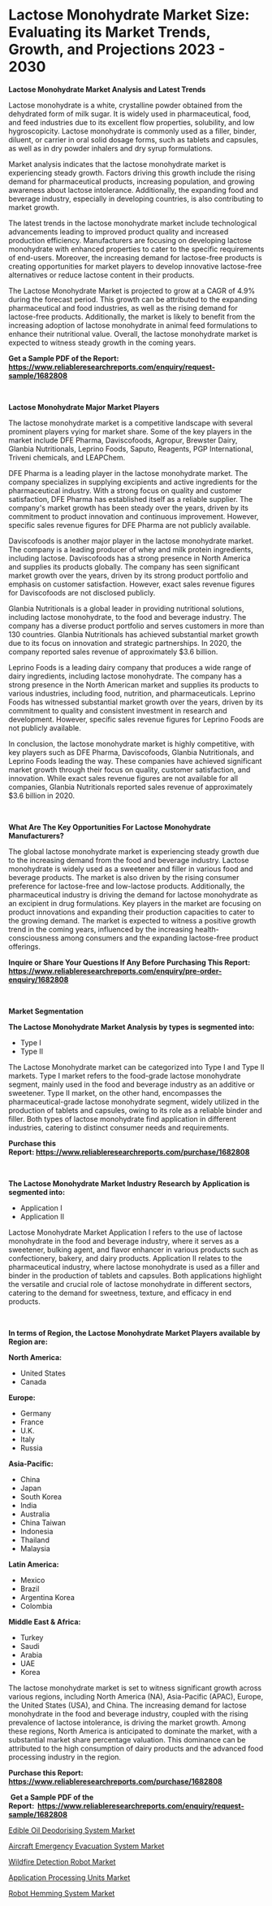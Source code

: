 <p><h1>Lactose Monohydrate Market Size: Evaluating its Market Trends, Growth, and Projections 2023 - 2030</h1></p><p><strong>Lactose Monohydrate Market Analysis and Latest Trends</strong></p>
<p><p>Lactose monohydrate is a white, crystalline powder obtained from the dehydrated form of milk sugar. It is widely used in pharmaceutical, food, and feed industries due to its excellent flow properties, solubility, and low hygroscopicity. Lactose monohydrate is commonly used as a filler, binder, diluent, or carrier in oral solid dosage forms, such as tablets and capsules, as well as in dry powder inhalers and dry syrup formulations.</p><p>Market analysis indicates that the lactose monohydrate market is experiencing steady growth. Factors driving this growth include the rising demand for pharmaceutical products, increasing population, and growing awareness about lactose intolerance. Additionally, the expanding food and beverage industry, especially in developing countries, is also contributing to market growth.</p><p>The latest trends in the lactose monohydrate market include technological advancements leading to improved product quality and increased production efficiency. Manufacturers are focusing on developing lactose monohydrate with enhanced properties to cater to the specific requirements of end-users. Moreover, the increasing demand for lactose-free products is creating opportunities for market players to develop innovative lactose-free alternatives or reduce lactose content in their products.</p><p>The Lactose Monohydrate Market is projected to grow at a CAGR of 4.9% during the forecast period. This growth can be attributed to the expanding pharmaceutical and food industries, as well as the rising demand for lactose-free products. Additionally, the market is likely to benefit from the increasing adoption of lactose monohydrate in animal feed formulations to enhance their nutritional value. Overall, the lactose monohydrate market is expected to witness steady growth in the coming years.</p></p>
<p><strong>Get a Sample PDF of the Report:&nbsp; <a href="https://www.reliableresearchreports.com/enquiry/request-sample/1682808">https://www.reliableresearchreports.com/enquiry/request-sample/1682808</a></strong></p>
<p>&nbsp;</p>
<p><strong>Lactose Monohydrate Major Market Players</strong></p>
<p><p>The lactose monohydrate market is a competitive landscape with several prominent players vying for market share. Some of the key players in the market include DFE Pharma, Daviscofoods, Agropur, Brewster Dairy, Glanbia Nutritionals, Leprino Foods, Saputo, Reagents, PGP International, Triveni chemicals, and LEAPChem.</p><p>DFE Pharma is a leading player in the lactose monohydrate market. The company specializes in supplying excipients and active ingredients for the pharmaceutical industry. With a strong focus on quality and customer satisfaction, DFE Pharma has established itself as a reliable supplier. The company's market growth has been steady over the years, driven by its commitment to product innovation and continuous improvement. However, specific sales revenue figures for DFE Pharma are not publicly available.</p><p>Daviscofoods is another major player in the lactose monohydrate market. The company is a leading producer of whey and milk protein ingredients, including lactose. Daviscofoods has a strong presence in North America and supplies its products globally. The company has seen significant market growth over the years, driven by its strong product portfolio and emphasis on customer satisfaction. However, exact sales revenue figures for Daviscofoods are not disclosed publicly.</p><p>Glanbia Nutritionals is a global leader in providing nutritional solutions, including lactose monohydrate, to the food and beverage industry. The company has a diverse product portfolio and serves customers in more than 130 countries. Glanbia Nutritionals has achieved substantial market growth due to its focus on innovation and strategic partnerships. In 2020, the company reported sales revenue of approximately $3.6 billion.</p><p>Leprino Foods is a leading dairy company that produces a wide range of dairy ingredients, including lactose monohydrate. The company has a strong presence in the North American market and supplies its products to various industries, including food, nutrition, and pharmaceuticals. Leprino Foods has witnessed substantial market growth over the years, driven by its commitment to quality and consistent investment in research and development. However, specific sales revenue figures for Leprino Foods are not publicly available.</p><p>In conclusion, the lactose monohydrate market is highly competitive, with key players such as DFE Pharma, Daviscofoods, Glanbia Nutritionals, and Leprino Foods leading the way. These companies have achieved significant market growth through their focus on quality, customer satisfaction, and innovation. While exact sales revenue figures are not available for all companies, Glanbia Nutritionals reported sales revenue of approximately $3.6 billion in 2020.</p></p>
<p>&nbsp;</p>
<p><strong>What Are The Key Opportunities For Lactose Monohydrate Manufacturers?</strong></p>
<p><p>The global lactose monohydrate market is experiencing steady growth due to the increasing demand from the food and beverage industry. Lactose monohydrate is widely used as a sweetener and filler in various food and beverage products. The market is also driven by the rising consumer preference for lactose-free and low-lactose products. Additionally, the pharmaceutical industry is driving the demand for lactose monohydrate as an excipient in drug formulations. Key players in the market are focusing on product innovations and expanding their production capacities to cater to the growing demand. The market is expected to witness a positive growth trend in the coming years, influenced by the increasing health-consciousness among consumers and the expanding lactose-free product offerings.</p></p>
<p><strong>Inquire or Share Your Questions If Any Before Purchasing This Report: <a href="https://www.reliableresearchreports.com/enquiry/pre-order-enquiry/1682808">https://www.reliableresearchreports.com/enquiry/pre-order-enquiry/1682808</a></strong></p>
<p>&nbsp;</p>
<p><strong>Market Segmentation</strong></p>
<p><strong>The Lactose Monohydrate Market Analysis by types is segmented into:</strong></p>
<p><ul><li>Type I</li><li>Type II</li></ul></p>
<p><p>The Lactose Monohydrate market can be categorized into Type I and Type II markets. Type I market refers to the food-grade lactose monohydrate segment, mainly used in the food and beverage industry as an additive or sweetener. Type II market, on the other hand, encompasses the pharmaceutical-grade lactose monohydrate segment, widely utilized in the production of tablets and capsules, owing to its role as a reliable binder and filler. Both types of lactose monohydrate find application in different industries, catering to distinct consumer needs and requirements.</p></p>
<p><strong>Purchase this Report:&nbsp;<a href="https://www.reliableresearchreports.com/purchase/1682808">https://www.reliableresearchreports.com/purchase/1682808</a></strong></p>
<p>&nbsp;</p>
<p><strong>The Lactose Monohydrate Market Industry Research by Application is segmented into:</strong></p>
<p><ul><li>Application I</li><li>Application II</li></ul></p>
<p><p>Lactose Monohydrate Market Application I refers to the use of lactose monohydrate in the food and beverage industry, where it serves as a sweetener, bulking agent, and flavor enhancer in various products such as confectionery, bakery, and dairy products. Application II relates to the pharmaceutical industry, where lactose monohydrate is used as a filler and binder in the production of tablets and capsules. Both applications highlight the versatile and crucial role of lactose monohydrate in different sectors, catering to the demand for sweetness, texture, and efficacy in end products.</p></p>
<p>&nbsp;</p>
<p><strong>In terms of Region, the Lactose Monohydrate Market Players available by Region are:</strong></p>
<p>
    <p> <strong> North America: </strong>
        <ul>
            <li>United States</li>
            <li>Canada</li>
        </ul>
        </p> 
    <p> <strong> Europe: </strong>
        <ul>
            <li>Germany</li>
            <li>France</li>
            <li>U.K.</li>
            <li>Italy</li>
            <li>Russia</li>
        </ul>
        </p> 
    <p> <strong> Asia-Pacific: </strong>
        <ul>
            <li>China</li>
            <li>Japan</li>
            <li>South Korea</li>
            <li>India</li>
            <li>Australia</li>
            <li>China Taiwan</li>
            <li>Indonesia</li>
            <li>Thailand</li>
            <li>Malaysia</li>
        </ul>
        </p> 
    <p> <strong> Latin America: </strong>
        <ul>
            <li>Mexico</li>
            <li>Brazil</li>
            <li>Argentina Korea</li>
            <li>Colombia</li>
        </ul>
        </p> 
    <p> <strong> Middle East & Africa: </strong>
        <ul>
            <li>Turkey</li>
            <li>Saudi</li>
            <li>Arabia</li>
            <li>UAE</li>
            <li>Korea</li>
        </ul>
    </p>
    </p>
<p><p>The lactose monohydrate market is set to witness significant growth across various regions, including North America (NA), Asia-Pacific (APAC), Europe, the United States (USA), and China. The increasing demand for lactose monohydrate in the food and beverage industry, coupled with the rising prevalence of lactose intolerance, is driving the market growth. Among these regions, North America is anticipated to dominate the market, with a substantial market share percentage valuation. This dominance can be attributed to the high consumption of dairy products and the advanced food processing industry in the region.</p></p>
<p><strong>Purchase this Report: <a href="https://www.reliableresearchreports.com/purchase/1682808">https://www.reliableresearchreports.com/purchase/1682808</a></strong></p>
<p>&nbsp;<strong>Get a Sample PDF of the Report:&nbsp;&nbsp;<a href="https://www.reliableresearchreports.com/enquiry/request-sample/1682808">https://www.reliableresearchreports.com/enquiry/request-sample/1682808</a></strong></p>
<p><strong></strong></p>
<p><p><a href="https://www.linkedin.com/pulse/decoding-edible-oil-deodorising-system-market-deep-dive/">Edible Oil Deodorising System Market</a></p><p><a href="https://www.linkedin.com/pulse/aircraft-emergency-evacuation-system-market-size-growth/">Aircraft Emergency Evacuation System Market</a></p><p><a href="https://medium.com/@darrensipes2023/wildfire-detection-robot-market-size-cagr-trends-2024-2030-f9f467a30cda">Wildfire Detection Robot Market</a></p><p><a href="https://www.linkedin.com/pulse/application-processing-units-market-size-share-amp-trends/">Application Processing Units Market</a></p><p><a href="https://medium.com/@sanjoy753352/robot-hemming-system-market-competitive-analysis-market-trends-and-forecast-to-2030-86b35843cebe">Robot Hemming System Market</a></p></p>